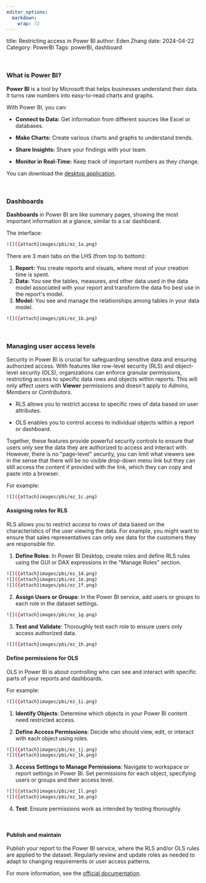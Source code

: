 ```yaml
---
editor_options: 
  markdown: 
    wrap: 72
---
```


title: Restricting access in Power BI author: Eden Zhang date:
2024-04-22 Category: PowerBI Tags: powerBI, dashboard

<br>

### What is Power BI?

**Power BI** is a tool by Microsoft that helps businesses understand
their data. It turns raw numbers into easy-to-read charts and graphs.

With Power BI, you can:

-   **Connect to Data:** Get information from different sources like
    Excel or databases.

-   **Make Charts:** Create various charts and graphs to understand
    trends.

-   **Share Insights:** Share your findings with your team.

-   **Monitor in Real-Time:** Keep track of important numbers as they
    change.

You can download the [desktop
application](https://powerbi.microsoft.com/en-us/desktop/).

<br>

### Dashboards

**Dashboards** in Power BI are like summary pages, showing the most
important information at a glance, similar to a car dashboard.

The interface:

``` sh
![]({attach}images/pbi/ez_1a.png)
```

There are 3 main tabs on the LHS (from top to bottom):

1.  **Report:** You create reports and visuals, where most of your
    creation time is spent.
2.  **Data:** You see the tables, measures, and other data used in the
    data model associated with your report and transform the data fro
    best use in the report's model.
3.  **Model:** You see and manage the relationships among tables in your
    data model.

``` sh
![]({attach}images/pbi/ez_1b.png)
```

<br>

### Managing user access levels

Security in Power BI is crucial for safeguarding sensitive data and
ensuring authorized access. With features like row-level security (RLS)
and object-level security (OLS), organizations can enforce granular
permissions, restricting access to specific data rows and objects within
reports. This will only affect users with **Viewer** permissions and
doesn't apply to *Admins*, *Members* or *Contributors*.

-   RLS allows you to restrict access to specific rows of data based on
    user attributes.

-   OLS enables you to control access to individual objects within a
    report or dashboard.

Together, these features provide powerful security controls to ensure
that users only see the data they are authorized to access and interact
with. However, there is no "page-level" security, you can limit what
viewers see in the sense that there will be no visible drop-down menu
link but they can still access the content if provided with the link,
which they can copy and paste into a browser.

For example:

``` sh
![]({attach}images/pbi/ez_1c.png)
```

#### Assigning roles for RLS

RLS allows you to restrict access to rows of data based on the
characteristics of the user viewing the data. For example, you might
want to ensure that sales representatives can only see data for the
customers they are responsible for.

1.  **Define Roles**: In Power BI Desktop, create roles and define RLS
    rules using the GUI or DAX expressions in the "Manage Roles"
    section.

``` sh
![]({attach}images/pbi/ez_1d.png)
![]({attach}images/pbi/ez_1e.png)
![]({attach}images/pbi/ez_1f.png)
```

2.  **Assign Users or Groups**: In the Power BI service, add users or
    groups to each role in the dataset settings.

``` sh
![]({attach}images/pbi/ez_1g.png)
```

3.  **Test and Validate**: Thoroughly test each role to ensure users
    only access authorized data.

``` sh
![]({attach}images/pbi/ez_1h.png)
```

#### Define permissions for OLS

OLS in Power BI is about controlling who can see and interact with
specific parts of your reports and dashboards.

For example:

``` sh
![]({attach}images/pbi/ez_1i.png)
```

1.  **Identify Objects**: Determine which objects in your Power BI
    content need restricted access.

2.  **Define Access Permissions**: Decide who should view, edit, or
    interact with each object using roles.

``` sh
![]({attach}images/pbi/ez_1j.png)
![]({attach}images/pbi/ez_1k.png)
```

3.  **Access Settings to Manage Permissions**: Navigate to workspace or
    report settings in Power BI. Set permissions for each object,
    specifying users or groups and their access level.

``` sh
![]({attach}images/pbi/ez_1l.png)
![]({attach}images/pbi/ez_1m.png)
```

4.  **Test**: Ensure permissions work as intended by testing thoroughly.

<br>

#### Publish and maintain

Publish your report to the Power BI service, where the RLS and/or OLS
rules are applied to the dataset. Regularly review and update roles as
needed to adapt to changing requirements or user access patterns.

For more information, see the [official
documentation](https://learn.microsoft.com/en-us/power-bi/enterprise/).
